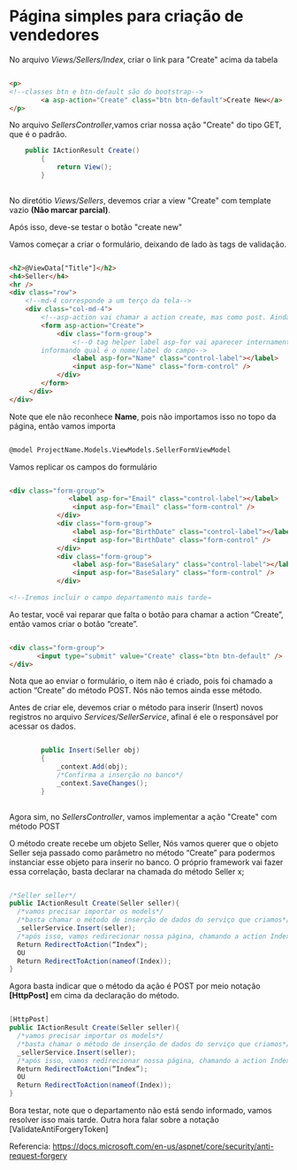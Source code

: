 # Página simples para criação de vendedores

No arquivo _Views/Sellers/Index_, criar o link para "Create" acima da tabela 

```html

<p>
<!--classes btn e btn-default são do bootstrap-->
    	<a asp-action="Create" class="btn btn-default">Create New</a>
</p>

```

No arquivo _SellersController_,vamos criar nossa ação "Create" do tipo GET, que é o padrão.

```cs
    public IActionResult Create()
        {
            return View();
        }
        
```

No diretótio _Views/Sellers_, devemos criar a view "Create" com template vazio **(Não marcar parcial)**.

Após isso, deve-se testar o botão "create new"

Vamos começar a criar o formulário, deixando de lado às tags de validação.

```html 

<h2>@ViewData["Title"]</h2>
<h4>Seller</h4>
<hr />
<div class="row">
    <!--md-4 corresponde a um terço da tela-->
    <div class="col-md-4">
        <!--asp-action vai chamar a action create, mas como post. Ainda não criamos esse método. -->
        <form asp-action="Create">
            <div class="form-group">
                <!--O tag helper label asp-for vai aparecer internamente no campo,
        informando qual é o nome/label do campo-->
                <label asp-for="Name" class="control-label"></label>
                <input asp-for="Name" class="form-control" />
            </div>
        </form>
     </div>
</div>

```

Note que ele não reconhece **Name**, pois não importamos isso no topo da página, então vamos importa

```html

@model ProjectName.Models.ViewModels.SellerFormViewModel

```

Vamos replicar os campos do formulário

```html

<div class="form-group">
               <label asp-for="Email" class="control-label"></label>
                <input asp-for="Email" class="form-control" />
            </div>
            <div class="form-group">
                <label asp-for="BirthDate" class="control-label"></label>
                <input asp-for="BirthDate" class="form-control" />
            </div>
            <div class="form-group">
                <label asp-for="BaseSalary" class="control-label"></label>
                <input asp-for="BaseSalary" class="form-control" />
            </div>
            
<!--Iremos incluir o campo departamento mais tarde→

```

Ao testar, você vai reparar que falta o botão para chamar a action “Create”, então vamos criar o botão “create”.

```html

<div class="form-group">
       <input type="submit" value="Create" class="btn btn-default" />
</div>

```

Nota que ao enviar o formulário, o item não é criado, pois foi chamado a action “Create” do método POST.
Nós não temos ainda esse método.

Antes de criar ele, devemos criar o método para inserir (Insert) novos registros no arquivo _Services/SellerService_,
afinal é ele o responsável por acessar os dados.

```cs

        public Insert(Seller obj)
        {
            _context.Add(obj);
            /*Confirma a inserção no banco*/
            _context.SaveChanges();
        }
        
```

Agora sim, no _SellersController_, vamos implementar a ação "Create" com método POST 

O método create recebe um objeto Seller, Nós vamos querer que o objeto Seller seja passado 
como parâmetro no método “Create” para podermos instanciar esse objeto para inserir no banco. 
O próprio framework vai fazer essa correlação, basta declarar na chamada do método Seller x;

```cs

/*Seller seller*/
public IActionResult Create(Seller seller){
  /*vamos precisar importar os models*/
  /*basta chamar o método de inserção de dados do serviço que criamos*/
  _sellerService.Insert(seller);
  /*após isso, vamos redirecionar nossa página, chamando a action Index (do meu controller)*/
  Return RedirectToAction(“Index”);
  OU
  Return RedirectToAction(nameof(Index));
}

```

Agora basta indicar que o método da ação é POST por meio notação **[HttpPost]** em cima da declaração do método.


```cs

[HttpPost]
public IActionResult Create(Seller seller){
  /*vamos precisar importar os models*/
  /*basta chamar o método de inserção de dados do serviço que criamos*/
  _sellerService.Insert(seller);
  /*após isso, vamos redirecionar nossa página, chamando a action Index (do meu controller)*/
  Return RedirectToAction(“Index”);
  OU
  Return RedirectToAction(nameof(Index));
}

```

Bora testar, note que o departamento não está sendo informado, vamos resolver isso mais tarde. 
Outra hora falar sobre a notação [ValidateAntiForgeryToken]

Referencia: https://docs.microsoft.com/en-us/aspnet/core/security/anti-request-forgery

